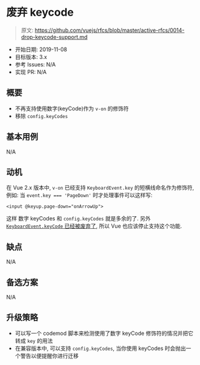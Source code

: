 # 废弃 keycode

> 原文: <https://github.com/vuejs/rfcs/blob/master/active-rfcs/0014-drop-keycode-support.md>

- 开始日期: 2019-11-08
- 目标版本: 3.x
- 参考 Issues: N/A
- 实现 PR: N/A

## 概要

- 不再支持使用数字(keyCode)作为 `v-on` 的修饰符
- 移除 `config.keyCodes`

## 基本用例

N/A

## 动机

在 Vue 2.x 版本中, `v-on` 已经支持 `KeyboardEvent.key` 的短横线命名作为修饰符, 例如: 当 `event.key === 'PageDown'` 时才处理事件可以这样写: 

``` vue
<input @keyup.page-down="onArrowUp">
```

这样 数字 keyCodes 和 `config.keyCodes` 就是多余的了. 另外[`KeyboardEvent.keyCode` 已经被废弃了](https://developer.mozilla.org/zh-CN/docs/Web/API/KeyboardEvent/keyCode), 所以 Vue 也应该停止支持这个功能.

## 缺点

N/A

## 备选方案

N/A

## 升级策略

- 可以写一个 codemod 脚本来检测使用了数字 keyCode 修饰符的情况并把它转成 `key` 的用法
- 在兼容版本中, 可以支持 `config.keyCodes`, 当你使用 keyCodes 时会抛出一个警告以便提醒你进行迁移
